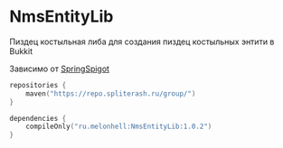 # NmsEntityLib

Пиздец костыльная либа для создания пиздец костыльных энтити в Bukkit

Зависимо от [SpringSpigot](https://github.com/Spliterash/SpringSpigot)

```kts
repositories {
    maven("https://repo.spliterash.ru/group/")
}

dependencies {
    compileOnly("ru.melonhell:NmsEntityLib:1.0.2")
}
```
